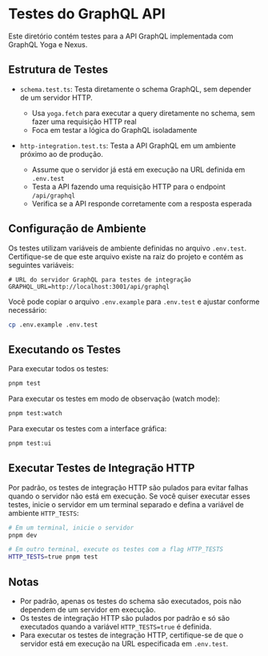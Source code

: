 # Testes do GraphQL API

Este diretório contém testes para a API GraphQL implementada com GraphQL Yoga e Nexus.

## Estrutura de Testes

- `schema.test.ts`: Testa diretamente o schema GraphQL, sem depender de um servidor HTTP.
  - Usa `yoga.fetch` para executar a query diretamente no schema, sem fazer uma requisição HTTP real
  - Foca em testar a lógica do GraphQL isoladamente

- `http-integration.test.ts`: Testa a API GraphQL em um ambiente próximo ao de produção.
  - Assume que o servidor já está em execução na URL definida em `.env.test`
  - Testa a API fazendo uma requisição HTTP para o endpoint `/api/graphql`
  - Verifica se a API responde corretamente com a resposta esperada

## Configuração de Ambiente

Os testes utilizam variáveis de ambiente definidas no arquivo `.env.test`. Certifique-se de que este arquivo existe na raiz do projeto e contém as seguintes variáveis:

```
# URL do servidor GraphQL para testes de integração
GRAPHQL_URL=http://localhost:3001/api/graphql
```

Você pode copiar o arquivo `.env.example` para `.env.test` e ajustar conforme necessário:

```bash
cp .env.example .env.test
```

## Executando os Testes

Para executar todos os testes:

```bash
pnpm test
```

Para executar os testes em modo de observação (watch mode):

```bash
pnpm test:watch
```

Para executar os testes com a interface gráfica:

```bash
pnpm test:ui
```

## Executar Testes de Integração HTTP

Por padrão, os testes de integração HTTP são pulados para evitar falhas quando o servidor não está em execução. Se você quiser executar esses testes, inicie o servidor em um terminal separado e defina a variável de ambiente `HTTP_TESTS`:

```bash
# Em um terminal, inicie o servidor
pnpm dev

# Em outro terminal, execute os testes com a flag HTTP_TESTS
HTTP_TESTS=true pnpm test
```

## Notas

- Por padrão, apenas os testes do schema são executados, pois não dependem de um servidor em execução.
- Os testes de integração HTTP são pulados por padrão e só são executados quando a variável `HTTP_TESTS=true` é definida.
- Para executar os testes de integração HTTP, certifique-se de que o servidor está em execução na URL especificada em `.env.test`.
